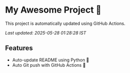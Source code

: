 # My Awesome Project 🚀

This project is automatically updated using GitHub Actions.

_Last updated: 2025-05-28 01:28:28 IST_

## Features
- Auto-update README using Python 🐍
- Auto Git push with GitHub Actions 🤖

